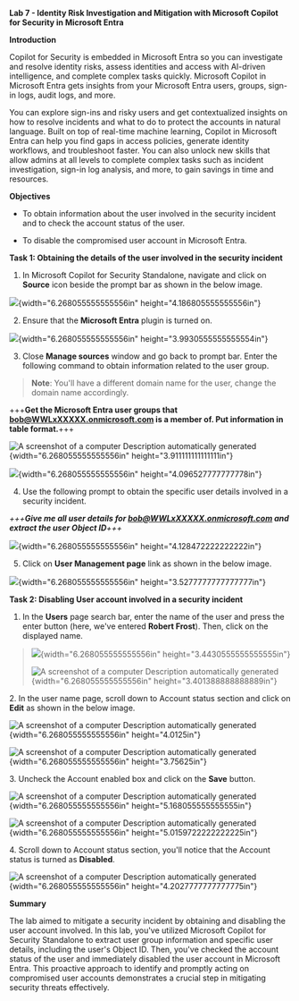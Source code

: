 **Lab 7 - Identity Risk Investigation and Mitigation with Microsoft
Copilot for Security in Microsoft Entra**

**Introduction**

Copilot for Security is embedded in Microsoft Entra so you can
investigate and resolve identity risks, assess identities and access
with AI-driven intelligence, and complete complex tasks quickly.
Microsoft Copilot in Microsoft Entra gets insights from your Microsoft
Entra users, groups, sign-in logs, audit logs, and more.

You can explore sign-ins and risky users and get contextualized insights
on how to resolve incidents and what to do to protect the accounts in
natural language. Built on top of real-time machine learning, Copilot in
Microsoft Entra can help you find gaps in access policies, generate
identity workflows, and troubleshoot faster. You can also unlock new
skills that allow admins at all levels to complete complex tasks such as
incident investigation, sign-in log analysis, and more, to gain savings
in time and resources.

**Objectives**

-   To obtain information about the user involved in the security
    incident and to check the account status of the user.

-   To disable the compromised user account in Microsoft Entra.

**Task 1: Obtaining the details of the user involved in the security
incident**

1.  In Microsoft Copilot for Security Standalone, navigate and click on
    **Source** icon beside the prompt bar as shown in the below image.

![](./media/image1.png){width="6.268055555555556in"
height="4.186805555555556in"}

2.  Ensure that the **Microsoft Entra** plugin is turned on.

![](./media/image2.png){width="6.268055555555556in"
height="3.9930555555555554in"}

3.  Close **Manage sources** window and go back to prompt bar. Enter the
    following command to obtain information related to the user group.

> **Note**: You\'ll have a different domain name for the user, change
> the domain name accordingly.

+++**Get the Microsoft Entra user groups that
<bob@WWLxXXXXX.onmicrosoft.com> is a member of. Put information in table
format.**+++

![A screenshot of a computer Description automatically
generated](./media/image3.png){width="6.268055555555556in"
height="3.911111111111111in"}

![](./media/image4.png){width="6.268055555555556in"
height="4.096527777777778in"}

4.  Use the following prompt to obtain the specific user details
    involved in a security incident.

*+++***Give me all user details for <bob@WWLxXXXXX.onmicrosoft.com> and
extract the user Object ID***+++*

![](./media/image5.png){width="6.268055555555556in"
height="4.128472222222222in"}

5.  Click on **User Management page** link as shown in the below image.

![](./media/image6.png){width="6.268055555555556in"
height="3.5277777777777777in"}

**Task 2: Disabling User account involved in a security incident**

1.  In the **Users** page search bar, enter the name of the user and
    press the enter button (here, we\'ve entered **Robert Frost**).
    Then, click on the displayed name.

> ![](./media/image7.png){width="6.268055555555556in"
> height="3.4430555555555555in"}
>
> ![A screenshot of a computer Description automatically
> generated](./media/image8.png){width="6.268055555555556in"
> height="3.401388888888889in"}

2\. In the user name page, scroll down to Account status section and
click on **Edit** as shown in the below image.

![A screenshot of a computer Description automatically
generated](./media/image9.png){width="6.268055555555556in"
height="4.0125in"}

![A screenshot of a computer Description automatically
generated](./media/image10.png){width="6.268055555555556in"
height="3.75625in"}

3\. Uncheck the Account enabled box and click on the **Save** button.

![A screenshot of a computer Description automatically
generated](./media/image11.png){width="6.268055555555556in"
height="5.168055555555555in"}

![A screenshot of a computer Description automatically
generated](./media/image12.png){width="6.268055555555556in"
height="5.0159722222222225in"}

4\. Scroll down to Account status section, you'll notice that the
Account status is turned as **Disabled**.

![A screenshot of a computer Description automatically
generated](./media/image13.png){width="6.268055555555556in"
height="4.2027777777777775in"}

**Summary**

The lab aimed to mitigate a security incident by obtaining and disabling
the user account involved. In this lab, you've utilized Microsoft
Copilot for Security Standalone to extract user group information and
specific user details, including the user\'s Object ID. Then, you've
checked the account status of the user and immediately disabled the user
account in Microsoft Entra. This proactive approach to identify and
promptly acting on compromised user accounts demonstrates a crucial step
in mitigating security threats effectively.
